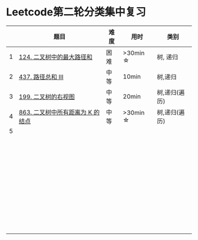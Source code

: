 # Leetcode第二轮分类集中复习

|      | 题目                                                         | 难度 | 用时     | 类别          |
| ---- | ------------------------------------------------------------ | ---- | -------- | ------------- |
| 1    | [124. 二叉树中的最大路径和](https://leetcode-cn.com/problems/binary-tree-maximum-path-sum/) | 困难 | >30min ☆ | 树, 递归      |
| 2    | [437. 路径总和 III](https://leetcode-cn.com/problems/path-sum-iii/) | 中等 | 10min    | 树,递归       |
| 3    | [199. 二叉树的右视图](https://leetcode-cn.com/problems/binary-tree-right-side-view/) | 中等 | 20min    | 树,递归(遍历) |
| 4    | [863. 二叉树中所有距离为 K 的结点](https://leetcode-cn.com/problems/all-nodes-distance-k-in-binary-tree/) | 中等 | >30min ☆ | 树,递归(遍历) |
| 5    |                                                              |      |          |               |
|      |                                                              |      |          |               |
|      |                                                              |      |          |               |
|      |                                                              |      |          |               |
|      |                                                              |      |          |               |
|      |                                                              |      |          |               |
|      |                                                              |      |          |               |
|      |                                                              |      |          |               |
|      |                                                              |      |          |               |
|      |                                                              |      |          |               |
|      |                                                              |      |          |               |
|      |                                                              |      |          |               |
|      |                                                              |      |          |               |
|      |                                                              |      |          |               |
|      |                                                              |      |          |               |
|      |                                                              |      |          |               |
|      |                                                              |      |          |               |
|      |                                                              |      |          |               |
|      |                                                              |      |          |               |
|      |                                                              |      |          |               |
|      |                                                              |      |          |               |
|      |                                                              |      |          |               |
|      |                                                              |      |          |               |
|      |                                                              |      |          |               |
|      |                                                              |      |          |               |
|      |                                                              |      |          |               |
|      |                                                              |      |          |               |
|      |                                                              |      |          |               |
|      |                                                              |      |          |               |
|      |                                                              |      |          |               |
|      |                                                              |      |          |               |
|      |                                                              |      |          |               |
|      |                                                              |      |          |               |
|      |                                                              |      |          |               |
|      |                                                              |      |          |               |
|      |                                                              |      |          |               |
|      |                                                              |      |          |               |
|      |                                                              |      |          |               |
|      |                                                              |      |          |               |
|      |                                                              |      |          |               |
|      |                                                              |      |          |               |
|      |                                                              |      |          |               |
|      |                                                              |      |          |               |
|      |                                                              |      |          |               |
|      |                                                              |      |          |               |

